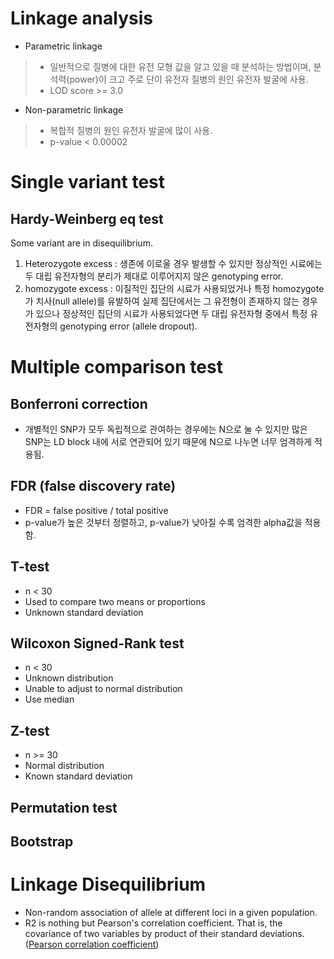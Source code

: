 # Linkage analysis
- Parametric linkage
> - 일반적으로 질병에 대한 유전 모형 값을 알고 있을 때 분석하는 방법이며, 분석력(power)이 크고 주로 단이 유전자 질병의 원인 유전자 발굴에 사용.
> - LOD score >= 3.0
- Non-parametric linkage
> - 복합적 질병의 원인 유전자 발굴에 많이 사용. 
> - p-value < 0.00002

# Single variant test
## Hardy-Weinberg eq test
Some variant are in disequilibrium.
1. Heterozygote excess : 생존에 이로울 경우 발생할 수 있지만 정상적인 시료에는 두 대립 유전자형의 분리가 제대로 이루어지지 않은 genotyping error.
1. homozygote excess : 이질적인 집단의 시료가 사용되었거나 특정 homozygote 가 치사(null allele)를 유발하여 실제 집단에서는 그 유전형이 존재하지 않는 경우가 있으나 정상적인 집단의 시료가 사용되었다면 두 대립 유전자형 중에서 특정 유전자형의 genotyping error (allele dropout).

# Multiple comparison test
## Bonferroni correction
- 개별적인 SNP가 모두 독립적으로 관여하는 경우에는 N으로 눌 수 있지만 많은 SNP는 LD block 내에 서로 연관되어 있기 때문에 N으로 나누면 너무 엄격하게 적용됨.

## FDR (false discovery rate)
- FDR = false positive / total positive
- p-value가 높은 것부터 정렬하고, p-value가 낮아질 수록 엄격한 alpha값을 적용함.


## T-test
- n < 30
- Used to compare two means or proportions
- Unknown standard deviation

## Wilcoxon Signed-Rank test
- n < 30
- Unknown distribution
- Unable to adjust to normal distribution
- Use median

## Z-test
- n >= 30
- Normal distribution
- Known standard deviation

## Permutation test


## Bootstrap


# Linkage Disequilibrium
- Non-random association of allele at different loci in a given population.
- R2 is nothing but Pearson's correlation coefficient. That is, the covariance of two variables by product of their standard deviations. ([Pearson correlation coefficient](https://en.wikipedia.org/wiki/Pearson_correlation_coefficient#For_a_population))
